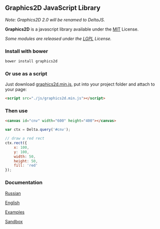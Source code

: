 ## Graphics2D JavaScript Library
*Note: Graphics2D 2.0 will be renamed to DeltaJS.*

**Graphics2D** is a javascript library available under the [MIT](http://opensource.org/licenses/mit-license.php) License.

*Some modules are released under the [LGPL](http://www.gnu.org/copyleft/lgpl.html) License.*

### Install with bower
```js
bower install graphics2d
```

### Or use as a script
Just download [graphics2d.min.js](https://raw.githubusercontent.com/keyten/Graphics2D/Delta/graphics2d.min.js), put into your project folder and attach to your page:
```html
<script src="./js/graphics2d.min.js"></script>
```

### Then use
```html
<canvas id="cnv" width="600" height="400"></canvas> 
```
```js
var ctx = Delta.query('#cnv');

// draw a red rect
ctx.rect({
    x: 100,
    y: 100,
    width: 50,
    height: 50,
    fill: 'red'
});
```

### Documentation
[Russian](http://github.com/keyten/Graphics2D/tree/master/Docs/Ru)

[English](http://graphics2d.js.org/docs/)

[Examples](http://graphics2d.js.org/examples/)

[Sandbox](http://graphics2d.js.org/sandbox/)
